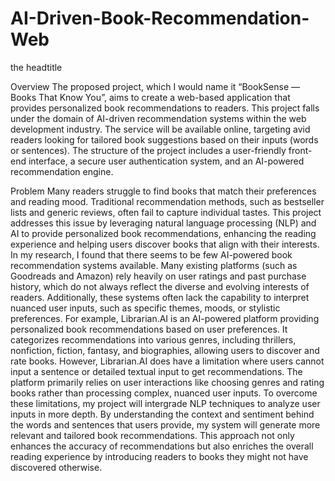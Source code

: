 # AI-Driven-Book-Recommendation-Web

the headtitle


Overview
The proposed project, which I would name it “BookSense — Books That Know You”, aims to create a web-based application that provides personalized book recommendations to readers. This project falls under the domain of AI-driven recommendation systems within the web development industry. The service will be available online, targeting avid readers looking for tailored book suggestions based on their inputs (words or sentences). The structure of the project includes a user-friendly front-end interface, a secure user authentication system, and an AI-powered recommendation engine.

Problem
Many readers struggle to find books that match their preferences and reading mood. Traditional recommendation methods, such as bestseller lists and generic reviews, often fail to capture individual tastes. 
This project addresses this issue by leveraging natural language processing (NLP) and AI to provide personalized book recommendations, enhancing the reading experience and helping users discover books that align with their interests.
In my research, I found that there seems to be few AI-powered book recommendation systems available. Many existing platforms (such as Goodreads and Amazon) rely heavily on user ratings and past purchase history, which do not always reflect the diverse and evolving interests of readers. Additionally, these systems often lack the capability to interpret nuanced user inputs, such as specific themes, moods, or stylistic preferences. For example, Librarian.AI is an AI-powered platform providing personalized book recommendations based on user preferences. It categorizes recommendations into various genres, including thrillers, nonfiction, fiction, fantasy, and biographies, allowing users to discover and rate books. However, Librarian.AI does have a limitation where users cannot input a sentence or detailed textual input to get recommendations. The platform primarily relies on user interactions like choosing genres and rating books rather than processing complex, nuanced user inputs. 
To overcome these limitations, my project will intergrade NLP techniques to analyze user inputs in more depth. By understanding the context and sentiment behind the words and sentences that users provide, my system will generate more relevant and tailored book recommendations. This approach not only enhances the accuracy of recommendations but also enriches the overall reading experience by introducing readers to books they might not have discovered otherwise.

